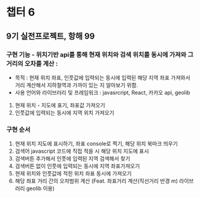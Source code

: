 # 챕터 6

## 9기 실전프로젝트, 항해 99

### 구현 기능 - 위치기반 api를 통해 현재 위치와 검색 위치를 동시에 가져와 그 거리의 오차를 계산 :
- 목적 : 현재 위치 좌표, 인풋값에 입력되는 동시에 입력된 해당 지역 좌표 가져와서 거리 계산해서 지하철역과 가까이 있는 지 알아보기 위함.
- 사용 언어와 라이브러리 및 프레임워크 : javasrcript, React, 카카오 api, geolib
1. 현재 위치 - 지도에 표기, 좌표값 가져오기
2. 인풋값에 입력되는 동시에 지역 위치 가져오기

### 구현 순서
1. 현재 위치 지도에 표시하기, 좌표 console로 찍기, 해당 위치 북마크 띄우기
2. 검색어 javascript 코드에 직접 적을 시 해당 위치 지도에 표시
3. 검색버튼 추가해서 인풋에 입력된 지역 검색해서 찾기
4. 검색버튼 없이 인풋에 입력되는 동시에 지역 좌표가져오기
5. 현재 위치와 인풋값에 적힌 위치 좌표 동시에 가져오기
6. 해당 좌표 거리 간의 오차범위 계산 
   (Feat. 좌표거리 계산(직선거리 반경 m) 라이브러리 geolib 이용)
